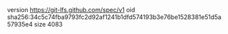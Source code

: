 version https://git-lfs.github.com/spec/v1
oid sha256:34c5c74fba9793fc2d92af1241b1dfd574193b3e76be1528381e51d5a57935e4
size 4083
